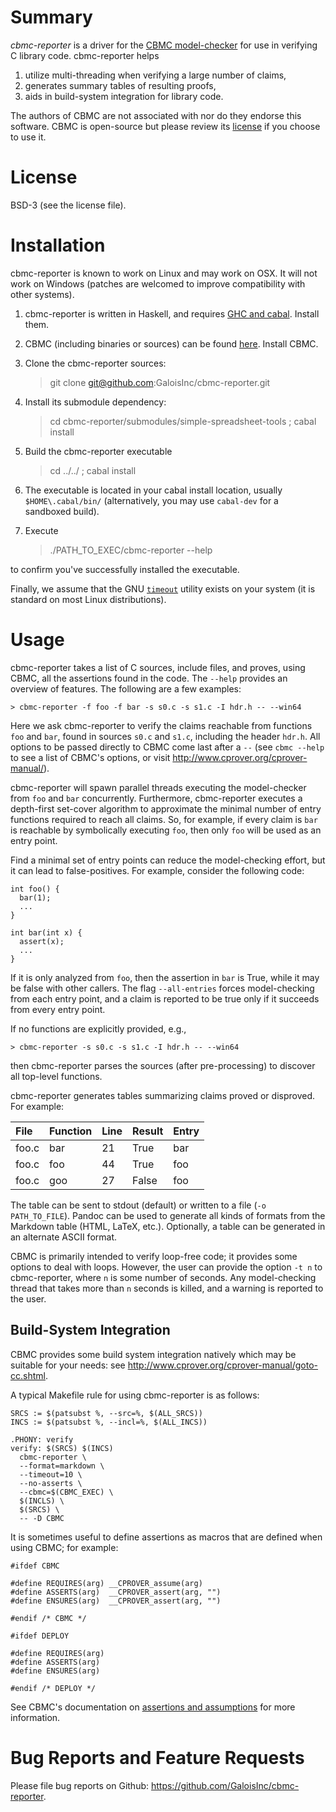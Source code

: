 Summary
=======

*cbmc-reporter* is a driver for the
[CBMC model-checker](http://www.cprover.org/cbmc/) for use in verifying C
library code.  cbmc-reporter helps

1. utilize multi-threading when verifying a
large number of claims,
2. generates summary tables of resulting proofs,
3. aids in build-system integration for library code.

The authors of CBMC are not associated with nor do they endorse this software.
CBMC is open-source but please review its [license](http://www.cprover.org/cbmc/LICENSE) if you choose to use it.

License
=======
BSD-3 (see the license file).

Installation
============

cbmc-reporter is known to work on Linux and may work on OSX.  It will not work
on Windows (patches are welcomed to improve compatibility with other systems).

1. cbmc-reporter is written in Haskell, and requires
[GHC and cabal](http://www.haskell.org/platform/).  Install them.

2. CBMC (including binaries or sources) can be found
[here](http://www.cprover.org/cbmc/).  Install CBMC.

3. Clone the cbmc-reporter sources:

    > git clone git@github.com:GaloisInc/cbmc-reporter.git

4. Install its submodule dependency:

    > cd cbmc-reporter/submodules/simple-spreadsheet-tools ; cabal install

4. Build the cbmc-reporter executable

    > cd ../../ ; cabal install

5. The executable is located in your cabal install location, usually
`$HOME\.cabal/bin/` (alternatively, you may use `cabal-dev` for a sandboxed
build).

6. Execute

    > ./PATH_TO_EXEC/cbmc-reporter --help

to confirm you've successfully installed the executable.

Finally, we assume that the GNU
[`timeout`](http://www.gnu.org/software/coreutils/manual/html_node/timeout-invocation.html)
utility exists on your system (it is standard on most Linux distributions).

Usage
=====

cbmc-reporter takes a list of C sources, include files, and proves, using CBMC,
all the assertions found in the code.  The `--help` provides an overview of
features.  The following are a few examples:

    > cbmc-reporter -f foo -f bar -s s0.c -s s1.c -I hdr.h -- --win64

Here we ask cbmc-reporter to verify the claims reachable from functions `foo`
and `bar`, found in sources `s0.c` and `s1.c`, including the header `hdr.h`.
All options to be passed directly to CBMC come last after a `--` (see `cbmc
--help` to see a list of CBMC's options, or visit
<http://www.cprover.org/cprover-manual/>).

cbmc-reporter will spawn parallel threads executing the model-checker from `foo`
and `bar` concurrently.  Furthermore, cbmc-reporter executes a depth-first
set-cover algorithm to approximate the minimal number of entry functions
required to reach all claims.  So, for example, if every claim is `bar` is
reachable by symbolically executing `foo`, then only `foo` will be used as an
entry point.

Find a minimal set of entry points can reduce the model-checking effort, but it
can lead to false-positives.  For example, consider the following code:

    int foo() {
      bar(1);
      ...
    }

    int bar(int x) {
      assert(x);
      ...
    }

If it is only analyzed from `foo`, then the assertion in `bar` is True, while it
may be false with other callers.  The flag `--all-entries` forces model-checking
from each entry point, and a claim is reported to be true only if it succeeds
from every entry point.

If no functions are explicitly provided, e.g.,

    > cbmc-reporter -s s0.c -s s1.c -I hdr.h -- --win64

then cbmc-reporter parses the sources (after pre-processing) to discover all
top-level functions.

cbmc-reporter generates tables summarizing claims proved or disproved.  For example:

File  |Function|Line|Result|Entry
:-----|:-------|:---|:-----|:----
foo\.c|bar     |21  |True  |bar
foo\.c|foo     |44  |True  |foo
foo\.c|goo     |27  |False |foo

The table can be sent to stdout (default) or written to a file (`-o
PATH_TO_FILE`).  Pandoc can be used to generate all kinds of formats from the
Markdown table (HTML, LaTeX, etc.).  Optionally, a table can be generated in an
alternate ASCII format.

CBMC is primarily intended to verify loop-free code; it provides some options to
deal with loops.  However, the user can provide the option `-t n` to
cbmc-reporter, where `n` is some number of seconds.  Any model-checking thread
that takes more than `n` seconds is killed, and a warning is reported to the
user.

Build-System Integration
------------------------

CBMC provides some build system integration natively which may be suitable for
your needs: see <http://www.cprover.org/cprover-manual/goto-cc.shtml>.

A typical Makefile rule for using cbmc-reporter is as follows:

    SRCS := $(patsubst %, --src=%, $(ALL_SRCS))
    INCS := $(patsubst %, --incl=%, $(ALL_INCS))

    .PHONY: verify
    verify: $(SRCS) $(INCS)
      cbmc-reporter \
      --format=markdown \
      --timeout=10 \
      --no-asserts \
      --cbmc=$(CBMC_EXEC) \
      $(INCLS) \
      $(SRCS) \
      -- -D CBMC

It is sometimes useful to define assertions as macros that are defined when
using CBMC; for example:

    #ifdef CBMC

    #define REQUIRES(arg) __CPROVER_assume(arg)
    #define ASSERTS(arg)  __CPROVER_assert(arg, "")
    #define ENSURES(arg)  __CPROVER_assert(arg, "")

    #endif /* CBMC */

    #ifdef DEPLOY

    #define REQUIRES(arg)
    #define ASSERTS(arg)
    #define ENSURES(arg)

    #endif /* DEPLOY */

See CBMC's documentation on [assertions and assumptions](http://www.cprover.org/cprover-manual/modeling-assertions.shtml) for more information.

Bug Reports and Feature Requests
================================

Please file bug reports on Github: <https://github.com/GaloisInc/cbmc-reporter>.






